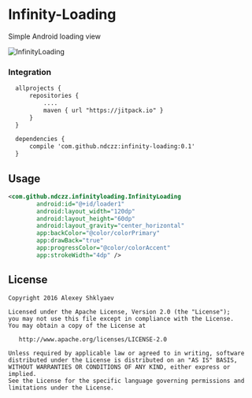 # Infinity-Loading
Simple Android loading view


![InfinityLoading](https://github.com/ndczz/infinity-loading/blob/master//loading.gif)

### Integration
``` xml
  allprojects {
      repositories {
          ....
          maven { url "https://jitpack.io" }
      }
  }

  dependencies {
      compile 'com.github.ndczz:infinity-loading:0.1'
  }
```

## Usage

```xml
<com.github.ndczz.infinityloading.InfinityLoading
        android:id="@+id/loader1"
        android:layout_width="120dp"
        android:layout_height="60dp"
        android:layout_gravity="center_horizontal"
        app:backColor="@color/colorPrimary"
        app:drawBack="true"
        app:progressColor="@color/colorAccent"
        app:strokeWidth="4dp" />
```


License
-------

    Copyright 2016 Alexey Shklyaev

    Licensed under the Apache License, Version 2.0 (the "License");
    you may not use this file except in compliance with the License.
    You may obtain a copy of the License at

       http://www.apache.org/licenses/LICENSE-2.0

    Unless required by applicable law or agreed to in writing, software
    distributed under the License is distributed on an "AS IS" BASIS,
    WITHOUT WARRANTIES OR CONDITIONS OF ANY KIND, either express or implied.
    See the License for the specific language governing permissions and
    limitations under the License.
